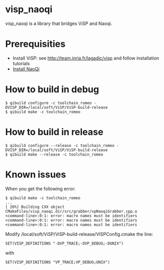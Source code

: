 visp_naoqi
==========

visp_naoqi is a library that bridges ViSP and Naoqi.

# Prerequisities

- Install ViSP: see <http://team.inria.fr/lagadic/visp> and follow installation tutorials 
- [Install NaoQi](http://jokla.me/install-sdk-c-naoqi/)

# How to build in debug

	$ qibuild configure -c toolchain_romeo -DVISP_DIR=/local/soft/ViSP/ViSP-build-release
	$ qibuild make -c toolchain_romeo

# How to build in release

	$ qibuild configure --release -c toolchain_romeo -DVISP_DIR=/local/soft/ViSP/ViSP-build-release
	$ qibuild make --release -c toolchain_romeo


# Known issues

When you get the following error:

	$ qibuild make -c toolchain_romeo
	...
	[ 20%] Building CXX object CMakeFiles/visp_naoqi.dir/src/grabber/vpNaoqiGrabber.cpp.o
	<command-line>:0:1: error: macro names must be identifiers
	<command-line>:0:1: error: macro names must be identifiers
	<command-line>:0:1: error: macro names must be identifiers

Modify /local/soft/ViSP/ViSP-build-release/VISPConfig.cmake the line:

	SET(VISP_DEFINITIONS "-DVP_TRACE;-DVP_DEBUG;-DUNIX")

with

	SET(VISP_DEFINITIONS "VP_TRACE;VP_DEBUG;UNIX")



